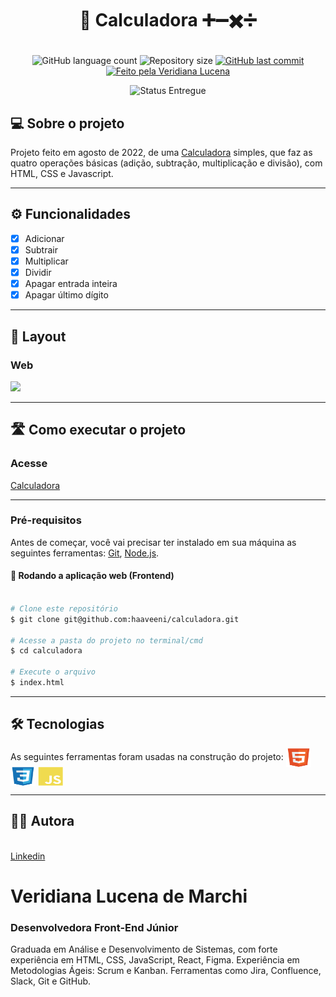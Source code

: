 # <p align="center">🧮 Calculadora ➕➖✖️➗</p>

<p align="center">
  <img alt="GitHub language count" src="https://img.shields.io/github/languages/count/haaveeni/nlw-pocket-js-iniciante?color=brightgreen">

  <img alt="Repository size" src="https://img.shields.io/github/repo-size/haaveeni%2Fnlw-pocket-js-iniciante?color=brightgreen">
  
  <a href="https://github.com/haaveeni/nlw-pocket-js-iniciante/commits/main">
    <img alt="GitHub last commit" src="https://img.shields.io/github/last-commit/haaveeni/nlw-pocket-js-iniciante?color=brightgreen">
  </a>
  
   <a href="">
    <img alt="Feito pela Veridiana Lucena" src="https://img.shields.io/badge/feito%20por%20-Veridiana-brightgreen">
   </a>

<p align="center">
	<img alt="Status Entregue" src="https://img.shields.io/badge/STATUS-%20ENTREGUE-brightgreen">
<!-- 	<img alt="Status Concluído" src="https://img.shields.io/badge/STATUS-CONCLU%C3%8DDO-brightgreen"> -->
</p>

## 💻 Sobre o projeto

Projeto feito em agosto de 2022, de uma <a href="https://haaveeni.github.io/calculadora/">Calculadora</a> simples, que faz as quatro operações básicas (adição, subtração, multiplicação e divisão), com HTML, CSS e Javascript.

---

## ⚙️ Funcionalidades

- [x] Adicionar
- [x] Subtrair
- [x] Multiplicar
- [x] Dividir
- [x] Apagar entrada inteira
- [x] Apagar último dígito

---

## 🎨 Layout

### Web
![](https://i.ibb.co/5MV8Z0k/Screenshot.png)

---

## 🛣️ Como executar o projeto

### Acesse
<a href="https://haaveeni.github.io/calculadora/">Calculadora</a>

---

### Pré-requisitos
Antes de começar, você vai precisar ter instalado em sua máquina as seguintes ferramentas:
[Git](https://git-scm.com), [Node.js](https://nodejs.org/en/). 

#### 🧭 Rodando a aplicação web (Frontend)

```bash

# Clone este repositório
$ git clone git@github.com:haaveeni/calculadora.git

# Acesse a pasta do projeto no terminal/cmd
$ cd calculadora

# Execute o arquivo
$ index.html

```

---

## 🛠 Tecnologias

As seguintes ferramentas foram usadas na construção do projeto:
<a href = "https://developer.mozilla.org/en-US/docs/Web/HTML"><img align="center" alt="HTML" height="30" width="40" src="https://raw.githubusercontent.com/devicons/devicon/master/icons/html5/html5-original.svg"></a>
<a href = "https://developer.mozilla.org/en-US/docs/Web/CSS"><img align="center" alt="CSS" height="30" width="40" src="https://raw.githubusercontent.com/devicons/devicon/master/icons/css3/css3-original.svg"></a>
<a href = "https://developer.mozilla.org/en-US/docs/Web/JavaScript"><img align="center" alt="JavaScript" height="30" width="40" src="https://raw.githubusercontent.com/devicons/devicon/master/icons/javascript/javascript-plain.svg"></a>

---

## 👩🏻 Autora
 <img src="https://media.licdn.com/dms/image/v2/D4D03AQGC9i8Q8qKbgg/profile-displayphoto-shrink_400_400/profile-displayphoto-shrink_400_400/0/1726935427851?e=1733356800&v=beta&t=Pdx08MLdiWHzKb7KbmntsHwslsudDY3TazoZ0K2Tzyg" width="100px;" alt=""/><br>
 <a href="https://www.linkedin.com/in/veridiana-lucena/">Linkedin</a>
# Veridiana Lucena de Marchi
### Desenvolvedora Front-End Júnior
Graduada em Análise e Desenvolvimento de Sistemas, com forte experiência em HTML, CSS, JavaScript, React, Figma.
Experiência em Metodologias Ágeis: Scrum e Kanban.
Ferramentas como Jira, Confluence, Slack, Git e GitHub.
